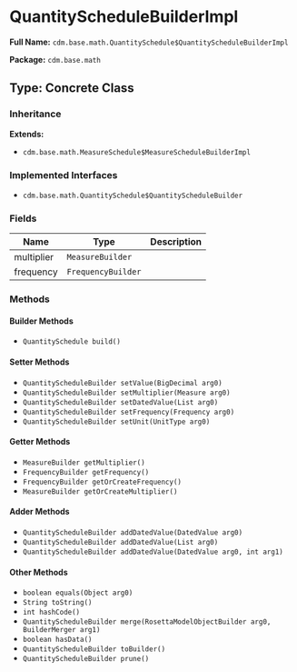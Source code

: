 # QuantityScheduleBuilderImpl

**Full Name:** `cdm.base.math.QuantitySchedule$QuantityScheduleBuilderImpl`

**Package:** `cdm.base.math`

## Type: Concrete Class

### Inheritance

**Extends:**
- `cdm.base.math.MeasureSchedule$MeasureScheduleBuilderImpl`

### Implemented Interfaces

- `cdm.base.math.QuantitySchedule$QuantityScheduleBuilder`

### Fields

| Name | Type | Description |
|------|------|-------------|
| multiplier | `MeasureBuilder` |  |
| frequency | `FrequencyBuilder` |  |

### Methods

#### Builder Methods

- `QuantitySchedule build()`

#### Setter Methods

- `QuantityScheduleBuilder setValue(BigDecimal arg0)`
- `QuantityScheduleBuilder setMultiplier(Measure arg0)`
- `QuantityScheduleBuilder setDatedValue(List arg0)`
- `QuantityScheduleBuilder setFrequency(Frequency arg0)`
- `QuantityScheduleBuilder setUnit(UnitType arg0)`

#### Getter Methods

- `MeasureBuilder getMultiplier()`
- `FrequencyBuilder getFrequency()`
- `FrequencyBuilder getOrCreateFrequency()`
- `MeasureBuilder getOrCreateMultiplier()`

#### Adder Methods

- `QuantityScheduleBuilder addDatedValue(DatedValue arg0)`
- `QuantityScheduleBuilder addDatedValue(List arg0)`
- `QuantityScheduleBuilder addDatedValue(DatedValue arg0, int arg1)`

#### Other Methods

- `boolean equals(Object arg0)`
- `String toString()`
- `int hashCode()`
- `QuantityScheduleBuilder merge(RosettaModelObjectBuilder arg0, BuilderMerger arg1)`
- `boolean hasData()`
- `QuantityScheduleBuilder toBuilder()`
- `QuantityScheduleBuilder prune()`

